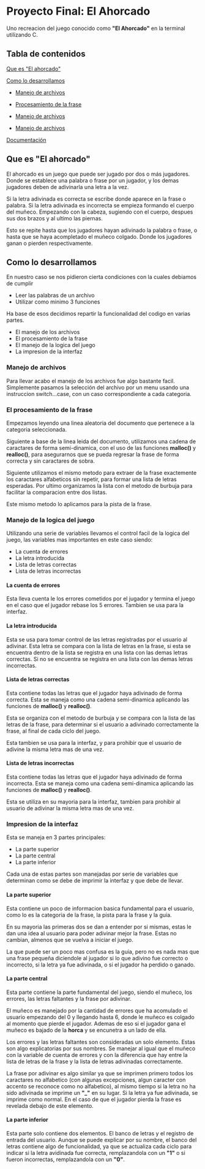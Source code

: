 # Proyecto Final: El Ahorcado

Uno recreacion del juego conocido como **"El Ahorcado"** en la terminal utilizando C.

## Tabla de contenidos
[Que es "El ahorcado"](#que-es-el-ahorcado)

[Como lo desarrollamos](#como-lo-desarrollamos)

- [Manejo de archivos](#manejo-de-archivos)

- [Procesamiento de la frase](#el-procesamiento-de-la-frase)

- [Manejo de archivos](#manejo-de-la-logica-del-juego)

- [Manejo de archivos](#impresion-de-la-interfaz)

[Documentación](#documentación)

## Que es "El ahorcado"

El ahorcado es un juego que puede ser jugado por dos o más jugadores. Donde se establece una palabra o frase por un jugador, y los demas jugadores deben de adivinarla una letra a la vez. 

Si la letra adivinada es correcta se escribe donde aparece en la frase o palabra. Si la letra adivinada es incorrecta se empieza formando el cuerpo del muñeco. Empezando con la cabeza, sugiendo con el cuerpo, despues sus dos brazos y al ultimo las piernas.

Esto se repite hasta que los jugadores hayan adivinado la palabra o frase, o hasta que se haya acompletado el muñeco colgado. Donde los jugadores ganan o pierden respectivamente.

## Como lo desarrollamos

En nuestro caso se nos pidieron cierta condiciones con la cuales debiamos de cumplir

- Leer las palabras de un archivo
- Utilizar como minimo 3 funciones

Ha base de esos decidimos repartir la funcionalidad del codigo en varias partes.

- El manejo de los archivos
- El procesamiento de la frase
- El manejo de la logica del juego
- La impresion de la interfaz

### Manejo de archivos

Para llevar acabo el manejo de los archivos fue algo bastante facil. Simplemente pasamos la selección del archivo por un menu usando una instruccion switch...case, con un caso correspondiente a cada categoria.

### El procesamiento de la frase

Empezamos leyendo una linea aleatoria del documento que pertenece a la categoria seleccionada.

Siguiente a base de la linea leida del documento, utilizamos una cadena de caractares de forma semi-dinamica, con el uso de las funciones **malloc()** y **realloc()**, para asegurarnos que se pueda regresar la frase de forma correcta y sin caractares de sobra.

Siguiente utilizamos el mismo metodo para extraer de la frase exactemente los caractares alfabeticos sin repetir, para formar una lista de letras esperadas. Por ultimo organizamos la lista con el metodo de burbuja para facilitar la comparacion entre dos listas.

Este mismo metodo lo aplicamos para la pista de la frase.

### Manejo de la logica del juego

Utilizando una serie de variables llevamos el control facil de la logica del juego, las variables mas importantes en este caso siendo:

- La cuenta de errores
- La letra introducida
- Lista de letras correctas
- Lista de letras incorrectas

#### La cuenta de errores

Esta lleva cuenta le los errores cometidos por el jugador y termina el juego en el caso que el jugador rebase los 5 errores. Tambien se usa para la interfaz.

#### La letra introducida

Esta se usa para tomar control de las letras registradas por el usuario al adivinar. Esta letra se compara con la lista de letras en la frase, si esta se encuentra dentro de la lista se registra en una lista con las demas letras correctas. Si no se encuentra se registra en una lista con las demas letras incorrectas.

#### Lista de letras correctas

Esta contiene todas las letras que el jugador haya adivinado de forma correcta. Esta se maneja como una cadena semi-dinamica aplicando las funciones de **malloc()** y **realloc()**. 

Esta se organiza con el metodo de burbuja y se compara con la lista de las letras de la frase, para determinar si el usuario a adivinado correctamente la frase, al final de cada ciclo del juego.

Esta tambien se usa para la interfaz, y para prohibir que el usuario de adivine la misma letra mas de una vez.

#### Lista de letras incorrectas

Esta contiene todas las letras que el jugador haya adivinado de forma incorrecta. Esta se maneja como una cadena semi-dinamica aplicando las funciones de **malloc()** y **realloc()**.

Esta se utiliza en su mayoria para la interfaz, tambien para prohibir al usuario de adivinar la misma letra mas de una vez.

### Impresion de la interfaz

Esta se maneja en 3 partes principales:

- La parte superior
- La parte central
- La parte inferior

Cada una de estas partes son manejadas por serie de variables que determinan como se debe de imprimir la interfaz y que debe de llevar.

#### La parte superior

Esta contiene un poco de informacion basica fundamental para el usuario, como lo es la categoria de la frase, la pista para la frase y la guia.

En su mayoria las primeras dos se dan a entender por si mismas, estas le dan una idea al usuario para poder adivinar mejor la frase. Estas no cambian, almenos que se vuelva a iniciar el juego.

La que puede ser un poco mas confusa es la guia, pero no es nada mas que una frase pequeña diciendole al jugador si lo que adivino fue correcto o incorrecto, si la letra ya fue adivinada, o si el jugador ha perdido o ganado.

#### La parte central

Esta parte contiene la parte fundamental del juego, siendo el muñeco, los errores, las letras faltantes y la frase por adivinar.

El muñeco es manejado por la cantidad de errores que ha acomulado el usuario empezando del 0 y llegando hasta 6, donde le muñeco es colgado al momento que pierde el jugador. Ademas de eso si el jugador gana el muñeco es bajado de la **horca** y se encunetra a un lado de ella. 

Los errores y las letras faltantes son consideradas un solo elemento. Estas son algo explicatorias por sus nombres. Se manejar al igual que el muñeco con la variable de cuenta de errores y con la diferencia que hay entre la lista de letras de la frase y la lista de letras adivinadas correctamente.

La frase por adivinar es algo similar ya que se imprimen primero todos los caractares no alfabetico (con algunas excepciones, algun caracter con accento se reconoce como no alfabetico), al mismo tiempo si la letra no ha sido adivinada se imprime un **"_"** en su lugar. Si la letra ya fue adivinada, se imprime como normal. En el caso de que el jugador pierda la frase es revelada debajo de este elemento.

#### La parte inferior

Esta parte solo contiene dos elementos. El banco de letras y el registro de entrada del usuario. Aunque se puede explicar por su nombre, el banco del letras contiene algo de funcionalidad, ya que se actualiza cada ciclo para indicar si la letra avidinada fue correcta, remplazandola con un **"1"** o si fueron incorrectas, remplazandola con un **"0"**.

